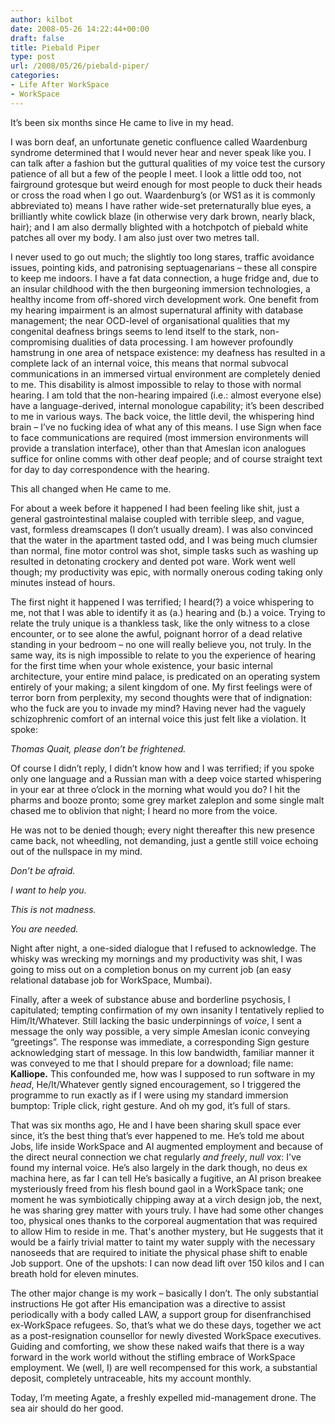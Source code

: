 ```yaml
---
author: kilbot
date: 2008-05-26 14:22:44+00:00
draft: false
title: Piebald Piper
type: post
url: /2008/05/26/piebald-piper/
categories:
- Life After WorkSpace
- WorkSpace
---
```


It’s been six months since He came to live in my head.

I was born deaf, an unfortunate genetic confluence called Waardenburg syndrome determined that I would never hear and never speak like you. I can talk after a fashion but the guttural qualities of my voice test the cursory patience of all but a few of the people I meet. I look a little odd too, not fairground grotesque but weird enough for most people to duck their heads or cross the road when I go out. Waardenburg’s (or WS1 as it is commonly abbreviated to) means I have rather wide-set preternaturally blue eyes, a brilliantly white cowlick blaze (in otherwise very dark brown, nearly black, hair); and I am also dermally blighted with a hotchpotch of piebald white patches all over my body. I am also just over two metres tall.

I never used to go out much; the slightly too long stares, traffic avoidance issues, pointing kids, and patronising septuagenarians – these all conspire to keep me indoors. I have a fat data connection, a huge fridge and, due to an insular childhood with the then burgeoning immersion technologies, a healthy income from off-shored virch development work. One benefit from my hearing impairment is an almost supernatural affinity with database management; the near OCD-level of organisational qualities that my congenital deafness brings seems to lend itself to the stark, non-compromising dualities of data processing. I am however profoundly hamstrung in one area of netspace existence: my deafness has resulted in a complete lack of an internal voice, this means that normal subvocal communications in an immersed virtual environment are completely denied to me. This disability is almost impossible to relay to those with normal hearing. I am told that the non-hearing impaired (i.e.: almost everyone else) have a language-derived, internal monologue capability; it’s been described to me in various ways. The back voice, the little devil, the whispering hind brain – I’ve no fucking idea of what any of this means. I use Sign when face to face communications are required (most immersion environments will provide a translation interface), other than that Ameslan icon analogues suffice for online comms with other deaf people; and of course straight text for day to day correspondence with the hearing.

This all changed when He came to me.

For about a week before it happened I had been feeling like shit, just a general gastrointestinal malaise coupled with terrible sleep, and vague, vast, formless dreamscapes (I don’t usually dream). I was also convinced that the water in the apartment tasted odd, and I was being much clumsier than normal, fine motor control was shot, simple tasks such as washing up resulted in detonating crockery and dented pot ware. Work went well though; my productivity was epic, with normally onerous coding taking only minutes instead of hours.

The first night it happened I was terrified; I heard(?) a voice whispering to me, not that I was able to identify it as (a.) hearing and (b.) a voice. Trying to relate the truly unique is a thankless task, like the only witness to a close encounter, or to see alone the awful, poignant horror of a dead relative standing in your bedroom – no one will really believe you, not truly. In the same way, its is nigh impossible to relate to you the experience of hearing for the first time when your whole existence, your basic internal architecture, your entire mind palace, is predicated on an operating system entirely of your making; a silent kingdom of one. My first feelings were of terror born from perplexity, my second thoughts were that of indignation: who the fuck are you to invade my mind? Having never had the vaguely schizophrenic comfort of an internal voice this just felt like a violation. It spoke:

_Thomas Quait, please don’t be frightened._

Of course I didn’t reply, I didn’t know how and I was terrified; if you spoke only one language and a Russian man with a deep voice started whispering in your ear at three o’clock in the morning what would you do? I hit the pharms and booze pronto; some grey market zaleplon and some single malt chased me to oblivion that night; I heard no more from the voice.

He was not to be denied though; every night thereafter this new presence came back, not wheedling, not demanding, just a gentle still voice echoing out of the nullspace in my mind.

_Don’t be afraid._

_I want to help you._

_This is not madness._

_You are needed._

Night after night, a one-sided dialogue that I refused to acknowledge. The whisky was wrecking my mornings and my productivity was shit, I was going to miss out on a completion bonus on my current job (an easy relational database job for WorkSpace, Mumbai).

Finally, after a week of substance abuse and borderline psychosis, I capitulated; tempting confirmation of my own insanity I tentatively replied to Him/It/Whatever. Still lacking the basic underpinnings of _voice_, I sent a message the only way possible, a very simple Ameslan iconic conveying “greetings”. The response was immediate, a corresponding Sign gesture acknowledging start of message. In this low bandwidth, familiar manner it was conveyed to me that I should prepare for a download; file name: **Kalliope.** This confounded me, how was I supposed to run software in my _head_, He/It/Whatever gently signed encouragement, so I triggered the programme to run exactly as if I were using my standard immersion bumptop: Triple click, right gesture. And oh my god, it’s full of stars.

That was six months ago, He and I have been sharing skull space ever since, it’s the best thing that’s ever happened to me. He’s told me about Jobs, life inside WorkSpace and AI augmented employment and because of the direct neural connection we chat regularly _and freely_, _null vox_: I've found my internal voice. He’s also largely in the dark though, no deus ex machina here, as far I can tell He’s basically a fugitive, an AI prison breakee mysteriously freed from his flesh bound gaol in a WorkSpace tank; one moment he was symbiotically chipping away at a virch design job, the next, he was sharing grey matter with yours truly. I have had some other changes too, physical ones thanks to the corporeal augmentation that was required to allow Him to reside in me. That's another mystery, but He suggests that it would be a fairly trivial matter to taint my water supply with the necessary nanoseeds that are required to initiate the physical phase shift to enable Job support. One of the upshots: I can now dead lift over 150 kilos and I can breath hold for eleven minutes.

The other major change is my work – basically I don’t. The only substantial instructions He got after His emancipation was a directive to assist periodically with a body called LAW, a support group for disenfranchised ex-WorkSpace refugees. So, that’s what we do these days, together we act as a post-resignation counsellor for newly divested WorkSpace executives. Guiding and comforting, we show these naked waifs that there is a way forward in the work world without the stifling embrace of WorkSpace employment. We (well, I) are well recompensed for this work, a substantial deposit, completely untraceable, hits my account monthly.

Today, I’m meeting Agate, a freshly expelled mid-management drone. The sea air should do her good.
